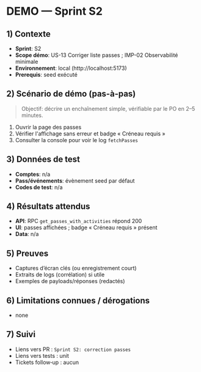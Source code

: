 # DEMO — Sprint S2

## 1) Contexte

- **Sprint**: S2
- **Scope démo**: US-13 Corriger liste passes ; IMP-02 Observabilité minimale
- **Environnement**: local (http://localhost:5173)
- **Prerequis**: seed exécuté

## 2) Scénario de démo (pas-à-pas)

> Objectif: décrire un enchaînement simple, vérifiable par le PO en 2–5 minutes.

1. Ouvrir la page des passes
2. Vérifier l'affichage sans erreur et badge « Créneau requis »
3. Consulter la console pour voir le log `fetchPasses`

## 3) Données de test

- **Comptes**: n/a
- **Pass/événements**: évènement seed par défaut
- **Codes de test**: n/a

## 4) Résultats attendus

- **API**: RPC `get_passes_with_activities` répond 200
- **UI**: passes affichées ; badge « Créneau requis » présent
- **Data**: n/a

## 5) Preuves

- Captures d’écran clés (ou enregistrement court)
- Extraits de logs (corrélation) si utile
- Exemples de payloads/réponses (redactés)

## 6) Limitations connues / dérogations

- none

## 7) Suivi

- Liens vers PR : `Sprint S2: correction passes`
- Liens vers tests : unit
- Tickets follow‑up : aucun
